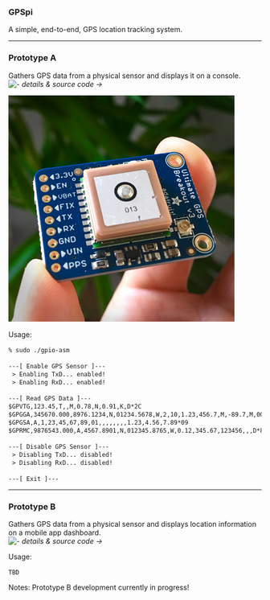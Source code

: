 ### GPSpi
A simple, end-to-end, GPS location tracking system.

---

### Prototype A
Gathers GPS data from a physical sensor and displays it on a console.</br>
*![- details & source code →](src/prototype_a/)*

![MT3339 GPS Sensor](img/IMG_2563-450px.jpg)

Usage:
~~~
% sudo ./gpio-asm

---[ Enable GPS Sensor ]---
 > Enabling TxD... enabled!
 > Enabling RxD... enabled!

---[ Read GPS Data ]---
$GPVTG,123.45,T,,M,0.78,N,0.91,K,D*2C
$GPGGA,345670.000,8976.1234,N,01234.5678,W,2,10,1.23,456.7,M,-89.7,M,0000,0000*89
$GPGSA,A,1,23,45,67,89,01,,,,,,,,1.23,4.56,7.89*09
$GPRMC,9876543.000,A,4567.8901,N,012345.8765,W,0.12,345.67,123456,,,D*88

---[ Disable GPS Sensor ]---
 > Disabling TxD... disabled!
 > Disabling RxD... disabled!

---[ Exit ]---
~~~

---

### Prototype B
Gathers GPS data from a physical sensor and displays location information on a mobile app dashboard.</br>
*![- details & source code →](src/prototype_b/)*

Usage:
~~~
TBD
~~~

Notes:
Prototype B development currently in progress!</br>
